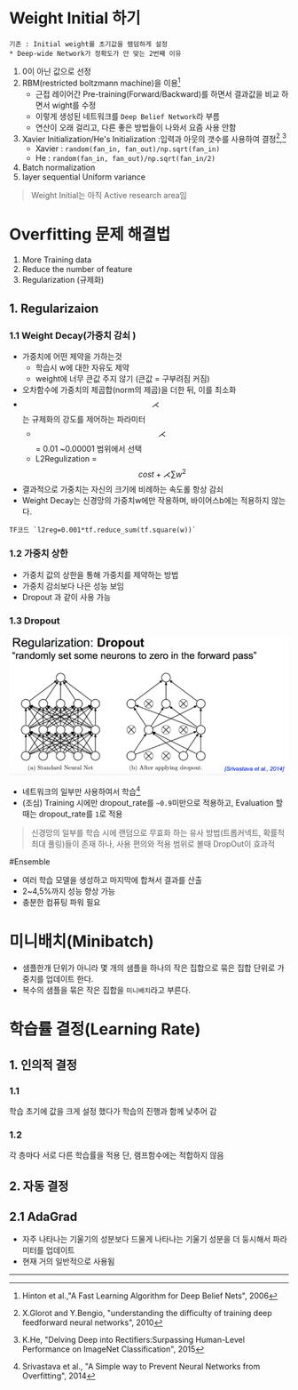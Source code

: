 # Weight Initial 하기 
```
기존 : Initial weight를 초기값을 램덤하게 설정
* Deep-wide Network가 정확도가 안 맞는 2번째 이유 
```
1. 0이 아닌 값으로 선정 
2. RBM(restricted boltzmann machine﻿)을 이용[^1] 
    * 근접 레이어간 Pre-training(Forward/Backward)를 하면서 결과값을 비교 하면서 wight를 수정 
    * 이렇게 생성된 네트워크를 `Deep Belief Network`라 부름 
    * 연산이 오래 걸리고, 다른 좋은 방법들이 나와서 요즘 사용 안함
3. Xavier Initialization/He's Initialization :입력과 아웃의 갯수를 사용하여 결정[^2],[^3]
    * Xavier : `random(fan_in, fan_out)/np.sqrt(fan_in)`
    * He : `random(fan_in, fan_out)/np.sqrt(fan_in/2)`
4. Batch normalization 
5. layer sequential Uniform variance 

> Weight Initial는 아직 Active research area임 

> 


# Overfitting 문제 해결법 
1. More Training data
2. Reduce the number of feature
3. Regularization (규제화)

## 1. Regularizaion

### 1.1 Weight Decay(가중치 감쇠 )
* 가중치에 어떤 제약을 가하는것
    * 학습시 w에 대한 자유도 제약
    * weight에 너무 큰값 주지 않기 (큰값 = 구부려짐 커짐)
* 오차함수에 가중치의 제곱합(norm의 제곱)을 더한 뒤, 이를 최소화
* $$ \rightthreetimes$$는 규제화의 강도를 제어하는 파라미터 
    * $$ \rightthreetimes$$ = 0.01 ~0.00001 범위에서 선택 
    * L2Regulization = $$ cost + \rightthreetimes \sum w^2 $$
* 결과적으로 가중치는 자신의 크기에 비례하는 속도롤 항상 감쇠 
* Weight Decay는 신경망의 가중치w에만 작용하며, 바이어스b에는 적용하지 않는다. 


```
TF코드 `l2reg=0.001*tf.reduce_sum(tf.square(w))`
```

### 1.2 가중치 상한 
* 가중치 값의 상한을 통해 가중치를 제약하는 방법
* 가중치 감쇠보다 나은 성능 보임 
* Dropout 과 같이 사용 가능 



### 1.3 Dropout
![](/assets/dropout.PNG)
* 네트워크의 일부만 사용하여서 학습[^4] 
* (조심) Training 시에만 dropout_rate를 `~0.9`미만으로 적용하고, Evaluation 할때는 dropout_rate를 `1`로 적용

> 신경망의 일부를 학습 시에 랜덤으로 무효화 하는 유사 방법(트롭커넥트, 확률적 최대 풀링)들이 존재 하나, 사용 편의와 적용 범위로 볼때 DropOut이 효과적

#Ensemble 
* 여러 학습 모델을 생성하고 마지막에 합쳐서 결과를 산출
* 2~4,5%까지 성능 향상 가능
* 충분한 컴퓨팅 파워 필요 


# 미니배치(Minibatch)
* 샘플한개 단위가 아니라 몇 개의 샘플을 하나의 작은 집합으로 묶은 집합 단위로 가중치를 업데이트 한다. 
* 복수의 샘플을 묶은 작은 집합을 `미니배치`라고 부른다. 


# 학습률 결정(Learning Rate)
## 1. 인의적 결정

### 1.1 
학습 초기에 값을 크게 설정 했다가 학습의 진행과 함께 낮추어 감

### 1.2 
각 층마다 서로 다른 학습률을 적용 
단, 램프함수에는 적합하지 않음 

## 2. 자동 결정

## 2.1 AdaGrad 
* 자주 나타나는 기울기의 성분보다 드물게 나타나는 기울기 성분을 더 둥시해서 파라미터를 업데이트 
* 현재 거의 일반적으로 사용됨 
---




[^1]: Hinton et al.,"A Fast Learning Algorithm for Deep Belief Nets", 2006
[^2]: X.Glorot and Y.Bengio, "understanding the difficulty of training deep feedforward neural networks", 2010
[^3]: K.He, "Delving Deep into Rectifiers:Surpassing Human-Level Performance on ImageNet Classification", 2015
[^4]: Srivastava et al., "A Simple way to Prevent Neural Networks from Overfitting", 2014
